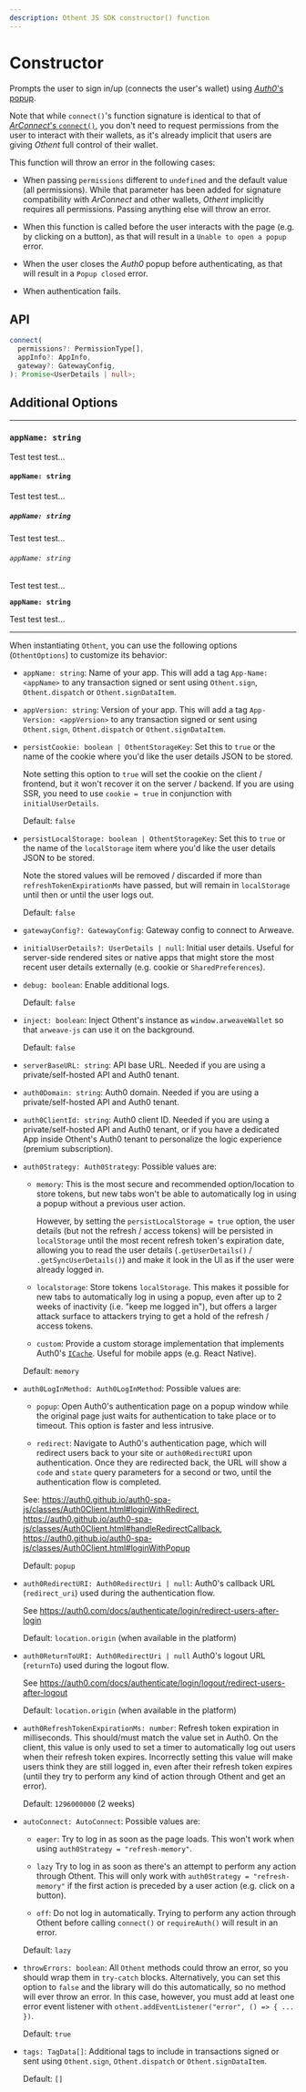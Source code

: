 ```yaml
---
description: Othent JS SDK constructor() function
---
```


# Constructor

Prompts the user to sign in/up (connects the user's wallet) using
[_Auth0_'s popup](https://auth0.com/docs/libraries/lock/lock-authentication-modes#popup-mode).

Note that while `connect()`'s function signature is identical to that of
[_ArConnect_'s `connect()`](https://docs.arconnect.io/api/connect), you don't need to request permissions from the user to
interact with their wallets, as it's already implicit that users are giving _Othent_ full control of their wallet.

This function will throw an error in the following cases:

- When passing `permissions` different to `undefined` and the default value  (all permissions). While that parameter has
  been added for signature compatibility with _ArConnect_ and other wallets, _Othent_ implicitly requires all
  permissions. Passing anything else will throw an error.

- When this function is called before the user interacts with the page (e.g. by clicking on a button), as that will
  result in a `Unable to open a popup` error.

- When the user closes the _Auth0_ popup before authenticating, as that will result in a `Popup closed` error.

- When authentication fails.

## API

```ts
connect(
  permissions?: PermissionType[],
  appInfo?: AppInfo,
  gateway?: GatewayConfig,
): Promise<UserDetails | null>;
```

## Additional Options

---

### `appName: string`

Test test test...

#### `appName: string`

Test test test...

##### `appName: string`

Test test test...

###### `appName: string`

Test test test...

**`appName: string`**

Test test test...

---

When instantiating `Othent`, you can use the following options (`OthentOptions`) to customize its behavior:

- `appName: string`:  Name of your app. This will add a tag `App-Name: <appName>` to any transaction signed or sent
  using `Othent.sign`, `Othent.dispatch` or `Othent.signDataItem`.

- `appVersion: string`: Version of your app. This will add a tag `App-Version: <appVersion>` to any transaction signed
  or sent using `Othent.sign`, `Othent.dispatch` or `Othent.signDataItem`.

- `persistCookie: boolean | OthentStorageKey`: Set this to `true` or the name of the cookie where you'd like the user
  details JSON to be stored.
  
  Note setting this option to `true` will set the cookie on the client / frontend, but it won't recover it on the
  server / backend. If you are using SSR, you need to use `cookie = true` in conjunction with `initialUserDetails`.
  
  Default: `false`

- `persistLocalStorage: boolean | OthentStorageKey`: Set this to `true` or the name of the `localStorage` item where
  you'd like the user details JSON to be stored.
  
  Note the stored values will be removed / discarded if more than `refreshTokenExpirationMs` have passed, but will
  remain in `localStorage` until then or until the user logs out.
  
  Default: `false`

- `gatewayConfig?: GatewayConfig`: Gateway config to connect to Arweave.

- `initialUserDetails?: UserDetails | null`: Initial user details. Useful for server-side rendered sites or native apps
  that might store the most recent user details externally (e.g. cookie or `SharedPreferences`).

- `debug: boolean`: Enable additional logs.

  Default: `false`

- `inject: boolean`: Inject Othent's instance as `window.arweaveWallet` so that `arweave-js` can use it on the
  background.

  Default: `false`

- `serverBaseURL: string`: API base URL. Needed if you are using a private/self-hosted API and Auth0 tenant.

- `auth0Domain: string`: Auth0 domain. Needed if you are using a private/self-hosted API and Auth0 tenant.

- `auth0ClientId: string`: Auth0 client ID. Needed if you are using a private/self-hosted API and Auth0 tenant, or if
  you have a dedicated App inside Othent's Auth0 tenant to personalize the logic experience (premium subscription).

- `auth0Strategy: Auth0Strategy`: Possible values are:
    
  - `memory`: This is the most secure and recommended option/location to store tokens, but new tabs won't be able to
    automatically log in using a popup without a previous user action.
  
    However, by setting the `persistLocalStorage = true` option, the user details (but not the refresh / access
    tokens) will be persisted in `localStorage` until the most recent refresh token's expiration date, allowing you
    to read the user details (`.getUserDetails()` / `.getSyncUserDetails()`) and make it look in the UI as if the
    user were already logged in.
  
  - `localstorage`: Store tokens `localStorage`. This makes it possible for new tabs to automatically log in using a
    popup, even after up to 2 weeks of inactivity (i.e. "keep me logged in"), but offers a larger attack surface to
    attackers trying to get a hold of the refresh / access tokens.
   
  - `custom`: Provide a custom storage implementation that implements Auth0's
    [`ICache`](https://auth0.github.io/auth0-spa-js/interfaces/ICache.html). Useful for mobile apps (e.g. React
    Native).

  Default: `memory`

- `auth0LogInMethod: Auth0LogInMethod`: Possible values are:

  - `popup`: Open Auth0's authentication page on a popup window while the original page just waits for authentication
    to take place or to timeout. This option is faster and less intrusive.

  - `redirect`: Navigate to Auth0's authentication page, which will redirect users back to your site or
    `auth0RedirectURI` upon authentication. Once they are redirected back, the URL will show a `code` and `state`
    query parameters for a second or two, until the authentication flow is completed.

  See: https://auth0.github.io/auth0-spa-js/classes/Auth0Client.html#loginWithRedirect,
  https://auth0.github.io/auth0-spa-js/classes/Auth0Client.html#handleRedirectCallback,
  https://auth0.github.io/auth0-spa-js/classes/Auth0Client.html#loginWithPopup

  Default: `popup`

- `auth0RedirectURI: Auth0RedirectUri | null`: Auth0's callback URL (`redirect_uri`) used during the authentication
  flow.

  See https://auth0.com/docs/authenticate/login/redirect-users-after-login

  Default: `location.origin` (when available in the platform)

- `auth0ReturnToURI: Auth0RedirectUri | null` Auth0's logout URL (`returnTo`) used during the logout flow.

  See https://auth0.com/docs/authenticate/login/logout/redirect-users-after-logout

  Default: `location.origin` (when available in the platform)

- `auth0RefreshTokenExpirationMs: number`: Refresh token expiration in milliseconds. This should/must match the value
  set in Auth0. On the client, this value is only used to set a timer to automatically log out users when their refresh
  token expires. Incorrectly setting this value will make users think they are still logged in, even after their refresh
  token expires (until they try to perform any kind of action through Othent and get an error).
   
  Default: `1296000000` (2 weeks)

- `autoConnect: AutoConnect`: Possible values are:

  - `eager`: Try to log in as soon as the page loads. This won't work when using `auth0Strategy = "refresh-memory"`.

  - `lazy` Try to log in as soon as there's an attempt to perform any action through Othent. This will only work with
    `auth0Strategy = "refresh-memory"` if the first action is preceded by a user action (e.g. click on a button).

  - `off`: Do not log in automatically. Trying to perform any action through Othent before calling `connect()` or
    `requireAuth()` will result in an error.

  Default: `lazy`

- `throwErrors: boolean`: All `Othent` methods could throw an error, so you should wrap them in `try-catch` blocks.
  Alternatively, you can set this option to `false` and the library will do this automatically, so no method will ever
  throw an error. In this case, however, you must add at least one error event listener with
  `othent.addEventListener("error", () => { ... })`.

  Default: `true`

- `tags: TagData[]`: Additional tags to include in transactions signed or sent using `Othent.sign`, `Othent.dispatch` or
  `Othent.signDataItem`.
  
  Default: `[]`

